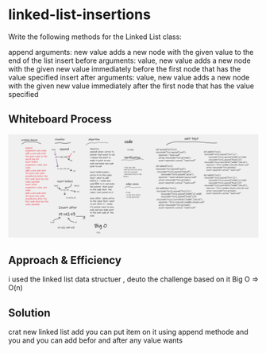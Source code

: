 # linked-list-insertions

Write the following methods for the Linked List class:

append
arguments: new value
adds a new node with the given value to the end of the list
insert before
arguments: value, new value
adds a new node with the given new value immediately before the first node that has the value specified
insert after
arguments: value, new value
adds a new node with the given new value immediately after the first node that has the value specified

## Whiteboard Process
![photo](linked-list-insertions.png)

## Approach & Efficiency
i used the linked list data structuer , deuto the challenge based on it Big O => O(n)
<!-- What approach did you take? Why? What is the Big O space/time for this approach? -->

## Solution
crat new linked list add you can put item on it using append methode and you  and you can add befor and after any value wants